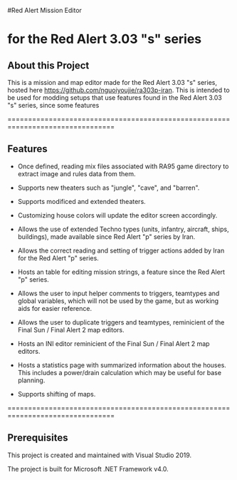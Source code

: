 #Red Alert Mission Editor

for the Red Alert 3.03 "s" series
================================================================================

## About this Project

This is a mission and map editor made for the Red Alert 3.03 "s" series, hosted here https://github.com/nguoiyoujie/ra303p-iran. This is intended to be used for modding setups that use features found in the Red Alert 3.03 "s" series, since some features

================================================================================

## Features

 - Once defined, reading mix files associated with RA95 game directory to extract image and rules data from them.

 - Supports new theaters such as "jungle", "cave", and "barren".
 
 - Supports modificed and extended theaters.

 - Customizing house colors will update the editor screen accordingly.

 - Allows the use of extended Techno types (units, infantry, aircraft, ships, buildings), made available since Red Alert "p" series by Iran.
 
 - Allows the correct reading and setting of trigger actions added by Iran for the Red Alert "p" series.
 
 - Hosts an table for editing mission strings, a feature since the Red Alert "p" series.
 
 - Allows the user to input helper comments to triggers, teamtypes and global variables, which will not be used by the game, but as working aids for easier reference.
 
 - Allows the user to duplicate triggers and teamtypes, reminicient of the Final Sun / Final Alert 2 map editors.
 
 - Hosts an INI editor reminicient of the Final Sun / Final Alert 2 map editors.
 
 - Hosts a statistics page with summarized information about the houses. This includes a power/drain calculation which may be useful for base planning.
 
 - Supports shifting of maps.

================================================================================

## Prerequisites

This project is created and maintained with Visual Studio 2019.

The project is built for Microsoft .NET Framework v4.0.

